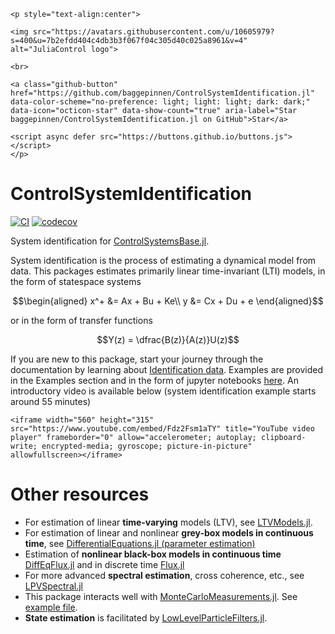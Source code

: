 ```@raw html
<p style="text-align:center">

<img src="https://avatars.githubusercontent.com/u/10605979?s=400&u=7b2efdd404c4db3b3f067f04c305d40c025a8961&v=4" alt="JuliaControl logo">

<br> 

<a class="github-button" href="https://github.com/baggepinnen/ControlSystemIdentification.jl" data-color-scheme="no-preference: light; light: light; dark: dark;" data-icon="octicon-star" data-show-count="true" aria-label="Star baggepinnen/ControlSystemIdentification.jl on GitHub">Star</a>

<script async defer src="https://buttons.github.io/buttons.js"></script>
</p> 
```

# ControlSystemIdentification

[![CI](https://github.com/baggepinnen/ControlSystemIdentification.jl/workflows/CI/badge.svg)](https://github.com/baggepinnen/ControlSystemIdentification.jl/actions)
[![codecov](https://codecov.io/gh/baggepinnen/ControlSystemIdentification.jl/branch/master/graph/badge.svg)](https://codecov.io/gh/baggepinnen/ControlSystemIdentification.jl)

System identification for [ControlSystemsBase.jl](https://github.com/JuliaControl/ControlSystemsBase.jl/). 

System identification is the process of estimating a dynamical model from data. This packages estimates primarily linear time-invariant (LTI) models, in the form of statespace systems
```math
\begin{aligned}
x^+ &= Ax + Bu + Ke\\
y &= Cx + Du + e
\end{aligned}
```
or in the form of transfer functions
```math
Y(z) = \dfrac{B(z)}{A(z)}U(z)
```

If you are new to this package, start your journey through the documentation by learning about [Identification data](@ref). Examples are provided in the Examples section and in the form of jupyter notebooks [here](
https://github.com/JuliaControl/ControlExamples.jl). An introductory video is available below (system identification example starts around 55 minutes)

```@raw html
<iframe width="560" height="315" src="https://www.youtube.com/embed/Fdz2Fsm1aTY" title="YouTube video player" frameborder="0" allow="accelerometer; autoplay; clipboard-write; encrypted-media; gyroscope; picture-in-picture" allowfullscreen></iframe>
```




# Other resources
- For estimation of linear **time-varying** models (LTV), see [LTVModels.jl](https://github.com/baggepinnen/LTVModels.jl).
- For estimation of linear and nonlinear **grey-box models in continuous time**, see [DifferentialEquations.jl (parameter estimation)](http://docs.juliadiffeq.org/stable/analysis/parameter_estimation.html)
- Estimation of **nonlinear black-box models in continuous time** [DiffEqFlux.jl](https://github.com/JuliaDiffEq/DiffEqFlux.jl/) and in discrete time [Flux.jl](https://github.com/FluxML/Flux.jl)
- For more advanced **spectral estimation**, cross coherence, etc., see [LPVSpectral.jl](https://github.com/baggepinnen/LPVSpectral.jl)
- This package interacts well with [MonteCarloMeasurements.jl](https://github.com/baggepinnen/MonteCarloMeasurements.jl). See [example file](https://github.com/baggepinnen/MonteCarloMeasurements.jl/blob/master/examples/controlsystems.jl).
- **State estimation** is facilitated by [LowLevelParticleFilters.jl](https://github.com/baggepinnen/LowLevelParticleFilters.jl).

